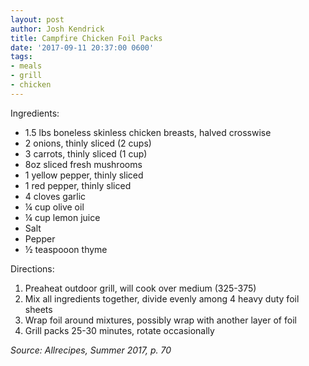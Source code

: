 ```yaml
---
layout: post
author: Josh Kendrick
title: Campfire Chicken Foil Packs
date: '2017-09-11 20:37:00 0600'
tags:
- meals
- grill
- chicken
---
```


Ingredients:
* 1.5 lbs boneless skinless chicken breasts, halved crosswise
* 2 onions, thinly sliced (2 cups)
* 3 carrots, thinly sliced (1 cup)
* 8oz sliced fresh mushrooms
* 1 yellow pepper, thinly sliced
* 1 red pepper, thinly sliced
* 4 cloves garlic
* ¼ cup olive oil
* ¼ cup lemon juice
* Salt
* Pepper
* ½ teaspooon thyme

Directions:
1. Preaheat outdoor grill, will cook over medium (325-375)
2. Mix all ingredients together, divide evenly among 4 heavy duty foil sheets
3. Wrap foil around mixtures, possibly wrap with another layer of foil
4. Grill packs 25-30 minutes, rotate occasionally

*Source: Allrecipes, Summer 2017, p. 70*
